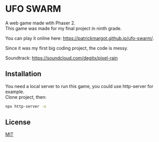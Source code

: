# UFO SWARM
A web game made wtih Phaser 2.  
This game was made for my final project in ninth grade.

You can play it online here: https://patrickmargot.github.io/ufo-swarm/.  

Since it was my first big coding project, the code is messy.

Soundtrack: https://soundcloud.com/degitx/pixel-rain

## Installation

You need a local server to run this game, you could use http-server for example.  
Clone project, then:  
```bash
npx http-server -o
```

## License
[MIT](https://choosealicense.com/licenses/mit/)
